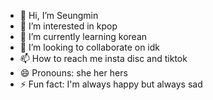 - 👋 Hi, I’m Seungmin
- 👀 I’m interested in kpop
- 🌱 I’m currently learning korean
- 💞️ I’m looking to collaborate on idk
- 📫 How to reach me insta disc and tiktok
- 😄 Pronouns: she her hers
- ⚡ Fun fact: I'm always happy but always sad 

<!---
Seungmin123202/Seungmin123202 is a ✨ special ✨ repository because its `README.md` (this file) appears on your GitHub profile.
You can click the Preview link to take a look at your changes.
--->
